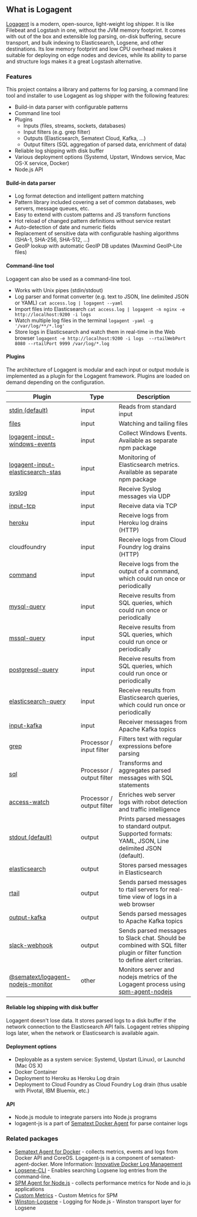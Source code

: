 ## What is Logagent

[Logagent](https://sematext.com/logagent) is a modern, open-source, light-weight log shipper. It is like Filebeat and Logstash in one, without the JVM memory footprint.  It comes with out of the box and extensible log parsing, on-disk buffering, secure transport, and bulk indexing to Elasticsearch, Logsene, and other destinations. Its low memory footprint and low CPU overhead makes it suitable for deploying on edge nodes and devices, while its ability to parse and structure logs makes it a great Logstash alternative. 


### Features

This project contains a library and patterns for log parsing, a command line tool and installer to use Logagent as log shipper with the following features: 
- Build-in data parser with configurable patterns
- Command line tool 
- Plugins
  - Inputs (files, streams, sockets, databases)
  - Input filters (e.g. grep filter)
  - Outputs (Elasticsearch, Sematext Cloud, Kafka, ...)
  - Output filters (SQL aggregation of parsed data, enrichment of data)
- Reliable log shipping with disk buffer
- Various deployment options (Systemd, Upstart, Windows service, Mac OS-X service, Docker)
- Node.js API 

#### Build-in data parser

- Log format detection and intelligent pattern matching
- Pattern library included covering a set of common databases, web servers, message queues, etc.
- Easy to extend with custom patterns and JS transform functions
- Hot reload of changed pattern definitions without service restart
- Auto-detection of date and numeric fields
- Replacement of sensitive data with configurable hashing algorithms (SHA-1, SHA-256, SHA-512, …)
- GeoIP lookup with automatic GeoIP DB updates (Maxmind GeoIP-Lite files)

#### Command-line tool

Logagent can also be used as a command-line tool.

- Works with Unix pipes (stdin/stdout)    
- Log parser and format converter (e.g. text to JSON, line delimited JSON or YAML) 
   ```cat access.log | logagent --yaml```
- Import files into Elasticsearch
  ```cat access.log | logagent -n nginx -e http://localhost:9200 -i logs```
- Watch multiple log files in the terminal
  ```logagent -yaml -g '/var/log/**/*.log'```
- Store logs in Elasticsearch and watch them in real-time in the Web browser 
  ```logagent -e http://localhost:9200 -i logs  --rtailWebPort 8080 --rtailPort 9999 /var/log/*.log ```

#### Plugins

The architecture of Logagent is modular and each input or output module is implemented as a plugin for the Logagent framework. Plugins are loaded on demand depending on the configuration.


| Plugin              | Type                      | Description                                                                                              |
|---------------------|---------------------------|----------------------------------------------------------------------------------------------------------|
| [stdin (default)](input-plugin-stdin)              					| input 	| Reads from standard input                                                                                |
| [files](input-plugin-files) 					| input 	| Watching and tailing files 																																							 |
| [logagent-input-windows-events](https://www.npmjs.com/package/logagent-input-windows-events) | input 	| Collect Windows Events. Available as separate npm package |
| [logagent-input-elasticsearch-stas](https://www.npmjs.com/package/logagent-input-elasticsearch-stats) | input | Monitoring of Elasticsearch metrics. Available as separate npm package |
| [syslog](input-plugin-syslog.md) 			| input | Receive Syslog messages via UDP |
| [input-tcp](input-plugin-tcp)					| input | Receive data via TCP                                                                                     |
| [heroku](installation-heroku)         | input | Receive logs from Heroku log drains (HTTP)                                                               |
| cloudfoundry        									| input | Receive logs from Cloud Foundry log drains (HTTP)                                                        |
| [command](input-plugin-command)       | input | Receive logs from the output of a command, which could run once or periodically                          |
| [mysql-query](input-plugin-mysql)			| input | Receive results from SQL queries, which could run once or periodically                                   |
| [mssql-query](input-plugin-mssql)     | input | Receive results from SQL queries, which could run once or periodically                                   |
| [postgresql-query](input-plugin-postgresql) | input | Receive results from SQL queries, which could run once or periodically                                   |
| [elasticsearch-query](input-plugin-elasticsearch-query) | input | Receive results from Elasticsearch queries, which could run once or periodically                         |
| [input-kafka](input-plugin-kafka)         | input 					| Receiver messages from Apache Kafka topics                                                               |
| [grep](input-filter-grep) | Processor / input filter  | Filters text with regular expressions before parsing                                                     |
| [sql](output-filter-sql)  | Processor / output filter | Transforms and aggregates parsed messages with SQL statements                                            |
| [access-watch](output-filter-accesswatch) | Processor / output filter | Enriches web server logs with robot detection and traffic intelligence                                   |
| [stdout (default)](output-plugin-stdout)             							| output                    | Prints parsed messages to standard output. Supported formats: YAML, JSON, Line delimited JSON (default). |
| [elasticsearch](output-elasticsearch)     | output                    | Stores parsed messages in Elasticsearch                                                                  |
| [rtail](output-plugin-rtail)							| output              			| Sends parsed messages to rtail servers for real-time view of logs in a web browser                       |
| [output-kafka](output-plugin-kafka)       | output  									| Sends parsed messages to Apache Kafka topics                                                            |
| [slack-webhook](output-plugin-slack)      | output                    | Sends parsed messages to Slack chat. Should be combined with SQL filter plugin or filter function to define alert criterias. |
| [@sematext/logagent-nodejs-monitor](https://www.npmjs.com/package/@sematext/logagent-nodejs-monitor) | other | Monitors server and  nodejs metrics of the Logagent process using [spm-agent-nodejs](https://www.npmjs.com/package/spm-agent-nodejs) |


#### Reliable log shipping with disk buffer

Logagent doesn't lose data.  It stores parsed logs to a disk buffer if the network connection to the Elasticsearch API fails.  Logagent retries shipping logs later, when the network or Elasticsearch is available again.  

#### Deployment options
- Deployable as a system service: Systemd, Upstart (Linux), or Launchd (Mac OS X)
- Docker Container 
- Deployment to Heroku as Heroku Log drain
- Deployment to Cloud Foundry as Cloud Foundry Log drain (thus usable with Pivotal, IBM Bluemix, etc.)

#### API 
- Node.js module to integrate parsers into Node.js programs
- logagent-js is a part of [Sematext Docker Agent](https://github.com/sematext/sematext-agent-docker) for parse container logs

### Related packages
- [Sematext Agent for Docker](https://github.com/sematext/sematext-agent-docker) - collects metrics, events and logs from Docker API and CoreOS. Logagent-js is a component of sematext-agent-docker. More Information: [Innovative Docker Log Management](http://blog.sematext.com/2015/08/12/docker-log-management/)
- [Logsene-CLI](https://github.com/sematext/logsene-cli) - Enables searching Logsene log entries from the command-line. 
- [SPM Agent for Node.js](https://github.com/sematext/spm-agent-nodejs) - collects performance metrics for Node and io.js applications
- [Custom Metrics](https://github.com/sematext/spm-metrics-js) - Custom Metrics for SPM 
- [Winston-Logsene](https://github.com/sematext/winston-logsene) - Logging for Node.js - Winston transport layer for Logsene
